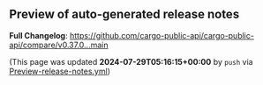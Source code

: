## Preview of auto-generated release notes
<!-- Release notes generated using configuration in .github/release.yml at main -->



**Full Changelog**: https://github.com/cargo-public-api/cargo-public-api/compare/v0.37.0...main


(This page was updated **2024-07-29T05:16:15+00:00** by `push` via [Preview-release-notes.yml](https://github.com/cargo-public-api/cargo-public-api/actions/runs/10138523002))
